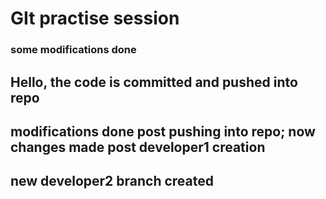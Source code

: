 # GIt practise session
### some modifications done
## Hello, the code is committed and pushed into repo
## modifications done post pushing into repo; now changes made post developer1 creation
## new developer2 branch created